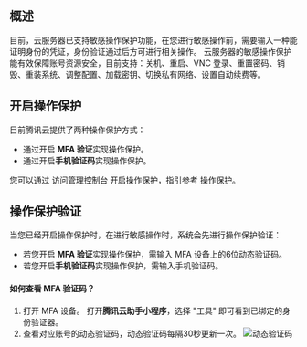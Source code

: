 ## 概述
目前，云服务器已支持敏感操作保护功能，在您进行敏感操作前，需要输入一种能证明身份的凭证，身份验证通过后方可进行相关操作。
云服务器的敏感操作保护能有效保障账号资源安全，目前支持：关机、重启、VNC 登录、重置密码、销毁、重装系统、调整配置、加载密钥、切换私有网络、设置自动续费等。

## 开启操作保护
目前腾讯云提供了两种操作保护方式：
- 通过开启 **MFA 验证**实现操作保护。
- 通过开启**手机验证码**实现操作保护。

您可以通过 [访问管理控制台](https://console.cloud.tencent.com/cam) 开启操作保护，指引参考 [操作保护](https://cloud.tencent.com/document/product/378/10740)。
## 操作保护验证
当您已经开启操作保护时，在进行敏感操作时，系统会先进行操作保护验证：
- 若您开启 **MFA 验证**实现操作保护，需输入 MFA 设备上的6位动态验证码。
- 若您开启**手机验证码**实现操作保护，需输入手机验证码。

#### 如何查看 MFA 验证码？
1. 打开 MFA 设备。
打开**腾讯云助手小程序**，选择 "工具" 即可看到已绑定的身份验证器。
2. 查看对应账号的动态验证码，动态验证码每隔30秒更新一次。
![动态验证码](https://main.qcloudimg.com/raw/477cc15372bef421d3c870630a58a55d.png)
